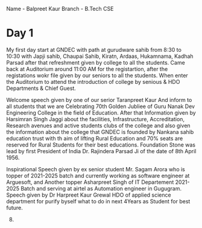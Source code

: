 Name - Balpreet Kaur
Branch - B.Tech CSE

# Day 1

My first day start at GNDEC with path at gurudware sahib from 8:30 to 10:30 with Japji sahib, Chaupai Sahib, Kiratn, Ardaas, Hukamnama, Kadhah Parsad after that refreshment given by college to all the students.
Came back at Auditorium around 11:00 AM for the registartion, after the registations wokr file given by our seniors to all the students. When enter the Auditorium to attend the introduction of college by senious & HDO Departments & Chief Guest.

Welcome speech given by one of our serior Taranpreet Kaur And inform to all students that we are Celebrating 70th Golden Jubliee of Guru Nanak Dev Engineering College in the field of Education. After that Information given by Harsimran Singh Jaggi about the facilities, Infrastructure, Accreditation, Research avenues and active students clubs of the college and also given the information about the college that GNDEC is founded by Nankana sahib education trust with th aim of lifting Rural Education and 70% seats are reserved for Rural Students for their best educations. Foundation Stone was lead by first President of India Dr. Rajindera Parsad Ji of the date of 8th April 1956.

Inspirational Speech given by ex senior student Mr. Sagam Arora who is topper of 2021-2025 batch and currently working as software engineer at Arguesoft, and Another           topper Asharpreet Singh of IT Departement 2021-2025 Batch and serving at airtel as Automation engineer in Gugugram. Speech given by Dr Harpreet Kaur Grewal HDO of applied science department for purify byself what to do in next 4Years as Student for best future.

8. 
